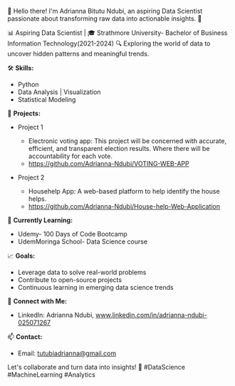 👋 Hello there! I'm Adrianna Bitutu Ndubi, an aspiring Data Scientist passionate about transforming raw data into actionable insights. 🚀

📊 Aspiring Data Scientist | 🎓 Strathmore University- Bachelor of Business Information Technology(2021-2024)
🔍 Exploring the world of data to uncover hidden patterns and meaningful trends.

🛠️ **Skills:**
   - Python 
   - Data Analysis | Visualization
   - Statistical Modeling
  

📘 **Projects:**
- Project 1
   - Electronic voting app: This project will be concerned with accurate, efficient, and transparent 
election results. Where there will be accountability for each vote.
   - https://github.com/Adrianna-Ndubi/VOTING-WEB-APP

- Project 2
   - Househelp App: A web-based platform to help identify the house helps.
   - https://github.com/Adrianna-Ndubi/House-help-Web-Application

🌱 **Currently Learning:**
   - Udemy- 100 Days of Code Bootcamp
   - UdemMoringa School- Data Science course

📈 **Goals:**
   - Leverage data to solve real-world problems
   - Contribute to open-source projects
   - Continuous learning in emerging data science trends

🔗 **Connect with Me:**
   - LinkedIn: Adrianna Ndubi, www.linkedin.com/in/adrianna-ndubi-025071267

📫 **Contact:**
   - Email: tutubiadrianna@gmail.com

Let's collaborate and turn data into insights! 🚀 #DataScience #MachineLearning #Analytics


<!---
Adrianna-Ndubi/Adrianna-Ndubi is a ✨ special ✨ repository because its `README.md` (this file) appears on your GitHub profile.
You can click the Preview link to take a look at your changes.
--->
